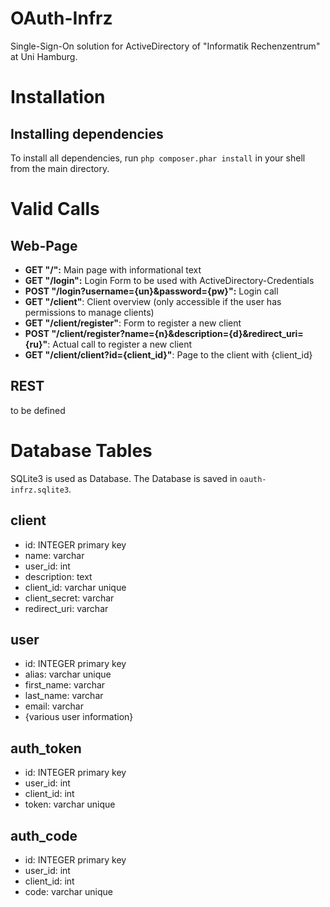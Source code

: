 # OAuth-Infrz
Single-Sign-On solution for ActiveDirectory of "Informatik Rechenzentrum" at Uni Hamburg.

# Installation
## Installing dependencies
To install all dependencies, run `php composer.phar install` in your shell from the main directory.

# Valid Calls
## Web-Page
* __GET "/":__ Main page with informational text
* __GET "/login":__ Login Form to be used with ActiveDirectory-Credentials
* __POST "/login?username={un}&password={pw}":__ Login call
* __GET "/client"__: Client overview (only accessible if the user has permissions to manage clients)
 * __GET "/client/register"__: Form to register a new client
 * __POST "/client/register?name={n}&description={d}&redirect_uri={ru}"__: Actual call to register a new client
 * __GET "/client/client?id={client_id}"__: Page to the client with {client_id}

## REST
to be defined

# Database Tables
SQLite3 is used as Database. The Database is saved in `oauth-infrz.sqlite3`.

## client
* id: INTEGER primary key
* name: varchar
* user_id: int
* description: text
* client_id: varchar unique
* client_secret: varchar
* redirect_uri: varchar

## user
* id: INTEGER primary key
* alias: varchar unique
* first_name: varchar
* last_name: varchar
* email: varchar
* {various user information}

## auth_token
* id: INTEGER primary key
* user_id: int
* client_id: int
* token: varchar unique

## auth_code
* id: INTEGER primary key
* user_id: int
* client_id: int
* code: varchar unique
